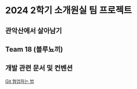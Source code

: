 # 2024 2학기 소개원실 팀 프로젝트

## 관악산에서 살아남기

## Team 18 (블루뇨끼)

## 개발 관련 문서 및 컨벤션

[Git 협업하는 법](https://manuel-rauber.com/2023/01/25/merge-conflicts-in-unity-how-to-avoid-them/)